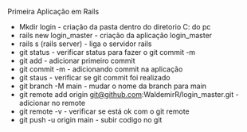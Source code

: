 Primeira Aplicação em Rails 

-  Mkdir login - criação da pasta dentro do diretorio C: do pc
-  rails new login_master - criação da aplicação login_master
-  rails s (rails server) - liga o servidor rails
-  git status - verificar status para fazer o git commit -m
-  git add - adicionar primeiro commit
-  git commit -m - adicionando commit na aplicação
-  git staus - verificar se  git commit foi realizado
-  git branch -M main - mudar o nome da branch para main
-  git remote add origin git@github.com:WaldemirR/login_master.git - adicionar no remote
- git remote -v - verificar se está ok com o git remote
- git push -u origin main - subir codigo no git
